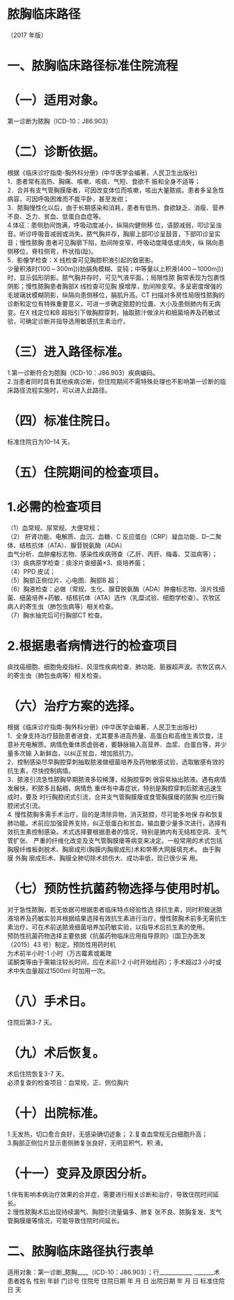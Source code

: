 # 脓胸临床路径  
（2017 年版）  
# 一、脓胸临床路径标准住院流程  
# （一）适用对象。  
第一诊断为脓胸（ICD-10：J86.903）  
# （二）诊断依据。  
根据《临床诊疗指南-胸外科分册》(中华医学会编著，人民卫生出版社)  
1．患者常有高热、胸痛、咳嗽、咳痰、气短、食欲不 振和全身不适等；  
2．合并有支气管胸膜瘘者，可因改变体位而咳嗽，咳出大量脓痰。患者多呈急性病容，可因呼吸困难而不能平卧，甚至发绀；  
3．脓胸慢性化以后，由于长期感染和消耗，患者有低热、食欲缺乏、消瘦、营养不良、乏力、贫血、低蛋白血症等。  
4.体征：患侧肋间饱满，呼吸动度减小，纵隔向健侧移 位，语颤减弱，叩诊呈浊音。听诊呼吸音减弱或消失。脓气胸并存，胸廓上部叩诊呈鼓音，下部叩诊呈实音；慢性脓胸 患者可见胸廓下陷，肋间隙变窄，呼吸动度降低或消失，纵 隔向患侧移位，脊柱侧弯，杵状指(趾)。  
5．影像学检查：X 线检查可见胸腔积液引起的致密影。  
少量积液时$(100\!\sim\!300\mathrm{m}])$)肋膈角模糊、变钝；中等量以上积液$(400\!\sim\!1000\mathrm{m}])$)时，显示弧形阴影。脓气胸并存时，可见气液平面。；局限性脓  胸常表现为包裹性阴影；慢性脓胸患者胸部X 线检查可见胸 膜增厚，肋间隙变窄。多呈密度增强的毛玻璃状模糊阴影，纵隔向患侧移位，膈肌升高。CT 扫描对多房性局限性脓胸的诊断和定位有特殊重要意义，可进一步确定脓腔的位置、大小及患侧肺内有无病变。在X 线定位和B 超指引下做胸腔穿刺，抽取脓汁做涂片和细菌培养及药敏试验，可确定诊断并指导选用敏感抗生素治疗。  
# （三）进入路径标准。  
1.第一诊断符合为脓胸（ICD-10：J86.903）疾病编码。  
2.当患者同时具有其他疾病诊断，但住院期间不需特殊处理也不影响第一诊断的临床路径流程实施时，可以进入此路径。  
# （四）标准住院日。  
标准住院日为10–14 天。  
# （五）住院期间的检查项目。  
# 1.必需的检查项目  
（1）血常规、尿常规、大便常规；  
（2） 肝肾功能、电解质、血沉、血糖、C 反应蛋白（CRP）凝血功能、D–二聚体、结核抗体（ATA）、腺苷脱氨酶（ADA）  
血气分析、血肿瘤标志物、感染性疾病筛查（乙肝、丙肝、梅毒、艾滋病等）；  
（3）痰病原学检查：痰涂片查细菌$\times3$、痰培养菌；  
（4）PPD 皮试；  
（5）胸部正侧位片、心电图、胸部B 超；  
（6）胸液检查：必做（常规、生化、腺苷脱氨酶（ADA）肿瘤标志物、涂片找细菌、细菌培养+药敏、结核抗体（ATA）选作（乳糜试验、细胞学检查）。农牧区病人的寄生虫（肺包虫病等）相关检查。  
（7）胸水抽完后可行胸部CT 检查。  
# 2.根据患者病情进行的检查项目  
痰找癌细胞、细胞免疫指标、风湿性疾病检查、肺功能、脏器超声波。农牧区病人的寄生虫（肺包虫病等）相关检查。  
# （六）治疗方案的选择。  
根据《临床诊疗指南-胸外科分册》(中华医学会编著，人民卫生出版社)  
1．全身支持治疗鼓励患者进食，尤其要多进高热量、高蛋白和高维生素饮食，注意补充电解质。病情危重体质虚弱者，要静脉输入高营养、血浆、白蛋白等，并少量多次输 入新鲜血，以纠正贫血，增加抵抗力。  
2．控制感染尽早胸腔穿刺抽取脓液做细菌培养及药物敏感试验，选取敏感有效的抗生素，尽快控制病情。  
3．脓液引流急性脓胸早期脓液多较稀薄，经胸腔穿刺 很容易抽出脓液。遇有病情发展快，积脓多且黏稠，病情危 重伴有中毒症状，特别是胸腔穿刺后脓液迅速生成时，要及 时行胸腔闭式引流，合并支气管胸膜瘘或食管胸膜瘘的脓胸 也应行胸腔闭式引流。  
4. 慢性脓胸多需手术治疗，目的是清除异物，消灭脓腔，尽可能多地保 存和恢复肺功能。术前应加强营养支持，纠正低蛋白和贫血，输血要少量多次进行，选择有效抗生素控制感染。术式选择要根据患者的情况，特别是肺内有无结核空洞、支气管扩张、 严重的纤维化改变及支气管胸膜瘘等病变来决定。一般常用的术式包括胸膜纤维板剥脱术、胸廓成形(胸膜内胸廓成形)术和带蒂大网膜填充术。 由于胸膜   外胸 廓成形术、胸膜全肺切除术损伤大、成功率低，现已很少采 用。  
# （七）预防性抗菌药物选择与使用时机。  
对于急性脓胸，若无依据可根据患者临床特点经验性选 择抗生素，同时积极送脓液培养及药敏实验并根据结果选择有效抗生素进行治疗。慢性脓胸术前多无需抗生素治疗。可在术前送脓液细菌培养加药敏实验，以指导术后抗生素的使用。  
预防性抗菌药物选择主要依据《抗菌药物临床应用指导原则》（国卫办医发〔2015〕43 号）制定。预防性用药时机  
为术前半小时-1 小时（万古霉素或氟喹  
诺酮类等由于需输注较长时间，应在术前1-2 小时开始给药）；手术超过3 小时或术中失血量超过1500ml 时加用一次。  
# （八）手术日。  
住院后第3-7 天。  
# （九）术后恢复。  
术后住院恢复3-7 天。  
必须复查的检查项目：血常规，正、侧位胸片  
# （十）出院标准。  
1.无发热，切口愈合良好，无感染确切迹象； 2.复查血常规无白细胞升高；  
3.胸部正侧位片显示患侧肺复张良好，无明显积气、积 液。  
# （十一）变异及原因分析。  
1.伴有影响本病治疗效果的合并症，需要进行相关诊断和治疗，导致住院时间延长。  
2.慢性脓胸术后出现持续漏气、胸腔引流量偏多、肺复 张不良、脓胸复发、支气管胸膜瘘等情况，可能导致住院时间延长。  
# 二、脓胸临床路径执行表单  
适用对象：第一诊断_脓胸____（ICD-10：J86.903）；行____________    _______术 患者姓名             性别    年龄        门诊号         住院号           住院日期       年  月  日   出院日期      年  月   日  标准住院日      天  
